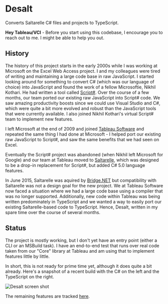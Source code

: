 # Desalt
Converts Saltarelle C# files and projects to TypeScript.

**Hey Tableau/VCI** - Before you start using this codebase, I encourage you
to reach out to me. I might be able to help you out.

## History
The history of this project starts in the early 2000s while I was working at
Microsoft on the Excel Web Access project. I and my colleagues were tired of
writing and maintaining a large code base in raw JavaScript. I started looking
around for something to convert C# (which was our language of choice) into
JavaScript and found the work of a fellow Microsoftie, Nikhil Kothari. He had
written a tool called [Script#](https://github.com/nikhilk/scriptsharp). Over
the course of a few months, our team ported our existing raw JavaScript into
Script# code. We saw amazing productivity boosts since we could use Visual
Studio and C#, which were quite a bit more evolved and robust than the JavaScript
tools that were currently available. I also joined Nikhil Kothari's virtual
Script# team to implement new features.

I left Microsoft at the end of 2009 and joined [Tableau Software](http://tableau.com)
and repeated the same thing I had done at Microsoft - I helped port our existing
raw JavaScript to Script#, and saw the same benefits that we had seen on Excel.

Eventually the Script# project was abandoned (when Nikhil left Microsoft for
Google) and our team at Tableau moved to [Saltarelle](https://github.com/Saltarelle/SaltarelleCompiler),
which was designed to be a drop-in replacement for Script#, but added C# 5.0
language features.

In June 2015, Saltarelle was aquired by [Bridge.NET](http://bridge.net) but
compatibility with Saltarelle was not a design goal for the new project. We at
Tableau Software now faced a situation where we had a large code base using a
compiler that was no longer supported. Additionally, new code within Tableau was
being written predominately in TypeScript and we wanted a way to easily port our
existing Saltarelle-based code to TypeScript. Hence, Desalt, written in
my spare time over the course of several months.

## Status
The project is mostly working, but I don't yet have an entry point (either a CLI
or an MSBuild task). I have an end-to-end test that runs over real code taken
from our "Core" library at Tableau and am using that to implement features
little by little.

In short, this is not ready for prime time yet, although it does quite a bit
already. Here's a snapshot of a recent build with the C# on the left and the
TypeScript on the right.

![Desalt screen shot](DesaltScreenShot.png)

The remaining features are tracked [here](https://github.com/jrockwood/Desalt/projects/1).

